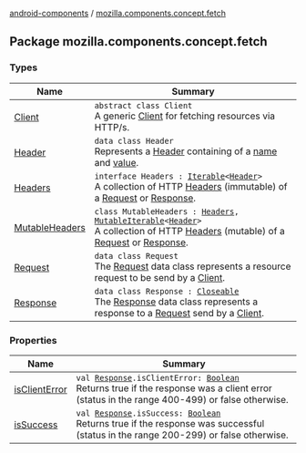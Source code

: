 [android-components](../index.md) / [mozilla.components.concept.fetch](./index.md)

## Package mozilla.components.concept.fetch

### Types

| Name | Summary |
|---|---|
| [Client](-client/index.md) | `abstract class Client`<br>A generic [Client](-client/index.md) for fetching resources via HTTP/s. |
| [Header](-header/index.md) | `data class Header`<br>Represents a [Header](-header/index.md) containing of a [name](-header/name.md) and [value](-header/value.md). |
| [Headers](-headers/index.md) | `interface Headers : `[`Iterable`](https://kotlinlang.org/api/latest/jvm/stdlib/kotlin.collections/-iterable/index.html)`<`[`Header`](-header/index.md)`>`<br>A collection of HTTP [Headers](-headers/index.md) (immutable) of a [Request](-request/index.md) or [Response](-response/index.md). |
| [MutableHeaders](-mutable-headers/index.md) | `class MutableHeaders : `[`Headers`](-headers/index.md)`, `[`MutableIterable`](https://kotlinlang.org/api/latest/jvm/stdlib/kotlin.collections/-mutable-iterable/index.html)`<`[`Header`](-header/index.md)`>`<br>A collection of HTTP [Headers](-headers/index.md) (mutable) of a [Request](-request/index.md) or [Response](-response/index.md). |
| [Request](-request/index.md) | `data class Request`<br>The [Request](-request/index.md) data class represents a resource request to be send by a [Client](-client/index.md). |
| [Response](-response/index.md) | `data class Response : `[`Closeable`](https://developer.android.com/reference/java/io/Closeable.html)<br>The [Response](-response/index.md) data class represents a response to a [Request](-request/index.md) send by a [Client](-client/index.md). |

### Properties

| Name | Summary |
|---|---|
| [isClientError](is-client-error.md) | `val `[`Response`](-response/index.md)`.isClientError: `[`Boolean`](https://kotlinlang.org/api/latest/jvm/stdlib/kotlin/-boolean/index.html)<br>Returns true if the response was a client error (status in the range 400-499) or false otherwise. |
| [isSuccess](is-success.md) | `val `[`Response`](-response/index.md)`.isSuccess: `[`Boolean`](https://kotlinlang.org/api/latest/jvm/stdlib/kotlin/-boolean/index.html)<br>Returns true if the response was successful (status in the range 200-299) or false otherwise. |
